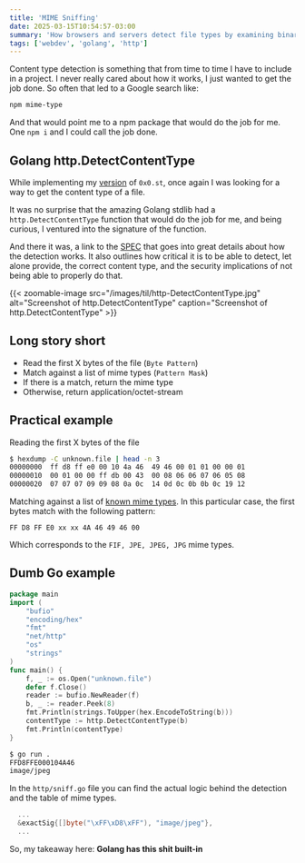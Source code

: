 ```yaml
---
title: 'MIME Sniffing'
date: 2025-03-15T10:54:57-03:00
summary: 'How browsers and servers detect file types by examining binary patterns'
tags: ['webdev', 'golang', 'http']
---
```


Content type detection is something that from time to time I have to include in a project.
I never really cared about how it works, I just wanted to get the job done. So often that led to a Google search like:

```bash
npm mime-type
```

And that would point me to a npm package that would do the job for me. One `npm i` and I could call the job done.

## Golang http.DetectContentType

While implementing my [version](https://github.com/marianozunino/dump) of `0x0.st`, once again I was looking for a way to get the content type of a file.

It was no surprise that the amazing Golang stdlib had a `http.DetectContentType` function that would do the job for me, and being curious, I ventured into the signature of the function.

And there it was, a link to the [SPEC](https://mimesniff.spec.whatwg.org) that goes into great details about how the detection works. It also outlines how critical it is to be able to detect, let alone provide, the correct content type, and the security implications of not being able to properly do that.

{{< zoomable-image src="/images/til/http-DetectContentType.jpg"
                   alt="Screenshot of http.DetectContentType"
                   caption="Screenshot of http.DetectContentType" >}}

## Long story short

- Read the first X bytes of the file (`Byte Pattern`)
- Match against a list of mime types (`Pattern Mask`)
- If there is a match, return the mime type
- Otherwise, return application/octet-stream

## Practical example

Reading the first X bytes of the file

```bash
$ hexdump -C unknown.file | head -n 3
00000000  ff d8 ff e0 00 10 4a 46  49 46 00 01 01 00 00 01
00000010  00 01 00 00 ff db 00 43  00 08 06 06 07 06 05 08
00000020  07 07 07 09 09 08 0a 0c  14 0d 0c 0b 0b 0c 19 12
```

Matching against a list of [known mime types](https://www.garykessler.net/library/file_sigs.html).
In this particular case, the first bytes match with the following pattern:

```
FF D8 FF E0 xx xx 4A 46 49 46 00
```

Which corresponds to the `FIF, JPE, JPEG, JPG` mime types.

## Dumb Go example

```go
package main
import (
	"bufio"
	"encoding/hex"
	"fmt"
	"net/http"
	"os"
	"strings"
)
func main() {
	f, _ := os.Open("unknown.file")
	defer f.Close()
	reader := bufio.NewReader(f)
	b, _ := reader.Peek(8)
	fmt.Println(strings.ToUpper(hex.EncodeToString(b)))
	contentType := http.DetectContentType(b)
	fmt.Println(contentType)
}
```

```bash
$ go run .
FFD8FFE000104A46
image/jpeg
```

In the `http/sniff.go` file you can find the actual logic behind the detection and the table of mime types.

```go
  ...
  &exactSig{[]byte("\xFF\xD8\xFF"), "image/jpeg"},
  ...
```

So, my takeaway here: **Golang has this shit built-in**
